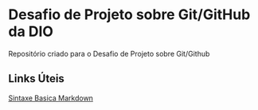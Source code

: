 #  Desafio de Projeto sobre Git/GitHub da DIO
Repositório criado para o Desafio de Projeto sobre Git/Github

## Links Úteis
[Sintaxe Basica Markdown](https://www.markdownguide.org/basic-syntax/)
